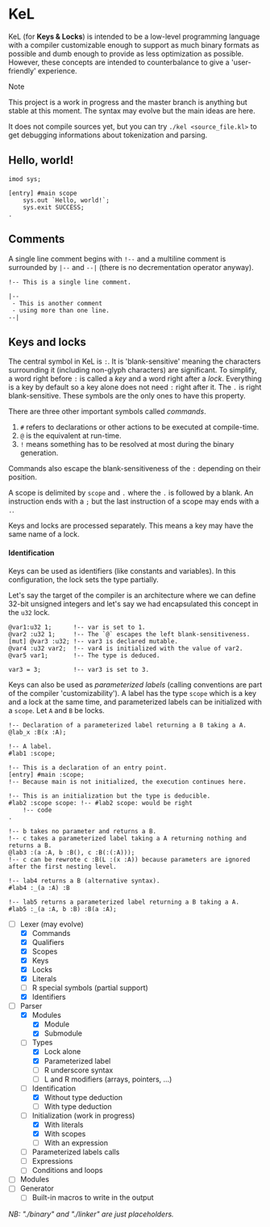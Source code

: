 # KeL
KeL (for **Keys & Locks**) is intended to be a low-level programming language with a compiler customizable enough to support as much binary formats as possible and dumb enough to provide as less optimization as possible. However, these concepts are intended to counterbalance to give a 'user-friendly' experience.

> [!NOTE]
> This project is a work in progress and the master branch is anything but stable at this moment. The syntax may evolve but the main ideas are here.
>
> It does not compile sources yet, but you can try `./kel <source_file.kl>` to get debugging informations about tokenization and parsing.

## Hello, world!
```
imod sys;

[entry] #main scope
    sys.out `Hello, world!`;
    sys.exit SUCCESS;
.
```

## Comments
A single line comment begins with `!--` and a multiline comment is surrounded by `|--` and `--|` (there is no decrementation operator anyway).

```
!-- This is a single line comment.

|--
 - This is another comment
 - using more than one line.
--|
```

## Keys and locks
The central symbol in KeL is `:`. It is 'blank-sensitive' meaning the characters surrounding it (including non-glyph characters) are significant. To simplify, a word right before `:` is called a _key_ and a word right after a _lock_. Everything is a key by default so a key alone does not need `:` right after it. The `.` is right blank-sensitive. These symbols are the only ones to have this property.

There are three other important symbols called _commands_.
1. `#` refers to declarations or other actions to be executed at compile-time.
2. `@` is the equivalent at run-time.
3. `!` means something has to be resolved at most during the binary generation.

Commands also escape the blank-sensitiveness of the `:` depending on their position.

A scope is delimited by `scope` and `.` where the `.` is followed by a blank. An instruction ends with a `;` but the last instruction of a scope may ends with a `.`.

Keys and locks are processed separately. This means a key may have the same name of a lock.

#### Identification
Keys can be used as identifiers (like constants and variables). In this configuration, the lock sets the type partially.

Let's say the target of the compiler is an architecture where we can define 32-bit unsigned integers and let's say we had encapsulated this concept in the `u32` lock.
```
@var1:u32 1;      !-- var is set to 1.
@var2 :u32 1;     !-- The `@` escapes the left blank-sensitiveness.
[mut] @var3 :u32; !-- var3 is declared mutable.
@var4 :u32 var2;  !-- var4 is initialized with the value of var2.
@var5 var1;       !-- The type is deduced.

var3 = 3;         !-- var3 is set to 3.
```

Keys can also be used as _parameterized labels_ (calling conventions are part of the compiler 'customizability'). A label has the type `scope` which is a key and a lock at the same time, and parameterized labels can be initialized with a `scope`. Let `A` and `B` be locks.
```
!-- Declaration of a parameterized label returning a B taking a A.
@lab_x :B(x :A);

!-- A label.
#lab1 :scope;

!-- This is a declaration of an entry point.
[entry] #main :scope;
!-- Because main is not initialized, the execution continues here.

!-- This is an initialization but the type is deducible.
#lab2 :scope scope: !-- #lab2 scope: would be right
    !-- code
.

!-- b takes no parameter and returns a B.
!-- c takes a parameterized label taking a A returning nothing and returns a B.
@lab3 :(a :A, b :B(), c :B(:(:A)));
!-- c can be rewrote c :B(L :(x :A)) because parameters are ignored after the first nesting level.

!-- lab4 returns a B (alternative syntax).
#lab4 :_(a :A) :B

!-- lab5 returns a parameterized label returning a B taking a A.
#lab5 :_(a :A, b :B) :B(a :A);
```

- [ ] Lexer (may evolve)
    - [x] Commands
    - [x] Qualifiers
    - [x] Scopes
    - [x] Keys
    - [x] Locks
    - [x] Literals
    - [ ] R special symbols (partial support)
    - [x] Identifiers
- [ ] Parser
    - [x] Modules
        - [x] Module
        - [x] Submodule
    - [ ] Types
        - [x] Lock alone
        - [x] Parameterized label
        - [ ] R underscore syntax
        - [ ] L and R modifiers (arrays, pointers, ...)
    - [ ] Identification
        - [x] Without type deduction
        - [ ] With type deduction
    - [ ] Initialization (work in progress)
        - [x] With literals
        - [x] With scopes
        - [ ] With an expression
    - [ ] Parameterized labels calls
    - [ ] Expressions
    - [ ] Conditions and loops
- [ ] Modules
- [ ] Generator
    - [ ] Built-in macros to write in the output

_NB: "./binary" and "./linker" are just placeholders._
